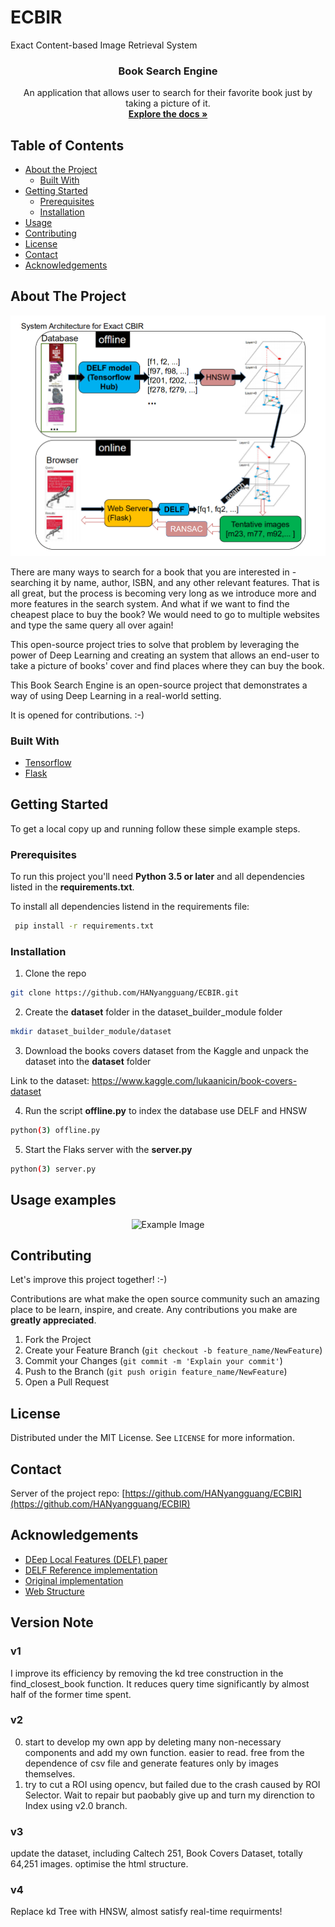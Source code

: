 # ECBIR
Exact Content-based Image Retrieval System
<h3 align="center">Book Search Engine</h3>
<p align="center">
    An application that allows user to search for their favorite book just by taking a picture of it.
    <br />
    <a href="https://github.com/HANyangguang/ECBIR"><strong>Explore the docs »</strong></a>
    <br />
</p>

<!-- TABLE OF CONTENTS -->
## Table of Contents

* [About the Project](#about-the-project)
  * [Built With](#built-with)
* [Getting Started](#getting-started)
  * [Prerequisites](#prerequisites)
  * [Installation](#installation)
* [Usage](#usage)
* [Contributing](#contributing)
* [License](#license)
* [Contact](#contact)
* [Acknowledgements](#acknowledgements)



<!-- ABOUT THE PROJECT -->
## About The Project

<p align="center">
<img src="/demo/ECBIR.jpg"></img>
</p>

There are many ways to search for a book that you are interested in -  searching it by name, author, ISBN, and any other relevant features. That is all great, but the process is becoming very long as we introduce more and more features in the search system. And what if we want to find the cheapest place to buy the book? We would need to go to multiple websites and type the same query all over again! 

This open-source project tries to solve that problem by leveraging the power of Deep Learning and creating an system that allows an end-user to take a picture of books' cover and find places where they can buy the book. 

This Book Search Engine is an open-source project that demonstrates a way of using Deep Learning in a real-world setting. 

It is opened for contributions. :-)


### Built With
* [Tensorflow](https://www.tensorflow.org/)
* [Flask](https://www.palletsprojects.com/p/flask/)


<!-- GETTING STARTED -->
## Getting Started

To get a local copy up and running follow these simple example steps.

### Prerequisites

To run this project you'll need **Python 3.5 or later** and all dependencies listed in the **requirements.txt**. 

To install all dependencies listend in the requirements file:

```sh
 pip install -r requirements.txt 
```

### Installation

1. Clone the repo
```sh
git clone https://github.com/HANyangguang/ECBIR.git
```
2. Create the **dataset** folder in the dataset_builder_module folder
```sh
mkdir dataset_builder_module/dataset
```
3. Download the books covers dataset from the Kaggle and unpack the dataset into the **dataset** folder

Link to the dataset: https://www.kaggle.com/lukaanicin/book-covers-dataset

4. Run the script **offline.py** to index the database use DELF and HNSW
```sh
python(3) offline.py
```
5. Start the Flaks server with the **server.py**
```sh
python(3) server.py
```

<!-- USAGE EXAMPLES -->
## Usage examples

<p align="center"> 
   <img src="demo/ECGIRdemo.png" alt="Example Image" width="550" height="900">
</p>
  

<!-- CONTRIBUTING -->
## Contributing

Let's improve this project together! :-)

Contributions are what make the open source community such an amazing place to be learn, inspire, and create. Any contributions you make are **greatly appreciated**. 

1. Fork the Project
2. Create your Feature Branch (`git checkout -b feature_name/NewFeature`)
3. Commit your Changes (`git commit -m 'Explain your commit'`)
4. Push to the Branch (`git push origin feature_name/NewFeature`)
5. Open a Pull Request

<!-- LICENSE -->
## License
Distributed under the MIT License. See `LICENSE` for more information.

<!-- CONTACT -->
## Contact
Server of the project repo: [https://github.com/HANyangguang/ECBIR](https://github.com/HANyangguang/ECBIR)

<!-- ACKNOWLEDGEMENTS -->
## Acknowledgements
* [DEep Local Features (DELF) paper](https://arxiv.org/pdf/1612.06321.pdf)
* [DELF Reference implementation](https://www.dlology.com/blog/easy-landmark-image-recognition-with-tensorflow-hub-delf-module/)
* [Original implementation](https://github.com/lucko515/search-book-by-cover-server)
* [Web Structure](https://github.com/matsui528/sis)


## Version Note
### v1
I improve its efficiency by removing the kd tree construction in the find_closest_book function. It reduces query time significantly by almost half of the former time spent.

### v2
0. start to develop my own app by deleting many non-necessary components and add my own function. easier to read. free from the dependence of csv file and generate features only by images themselves.
1. try to cut a ROI using opencv, but failed due to the crash caused by ROI Selector. Wait to repair but paobably give up and turn my direnction to Index using v2.0 branch.

### v3
update the dataset, including Caltech 251, Book Covers Dataset, totally 64,251 images. optimise the html structure.

### v4
Replace kd Tree with HNSW, almost satisfy real-time requirments! 
